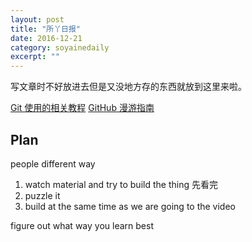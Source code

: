 ```yaml
---
layout: post
title: "所丫日报" 
date: 2016-12-21 
category: soyainedaily 
excerpt: ""
---
```

写文章时不好放进去但是又没地方存的东西就放到这里来啦。

[Git 使用的相关教程](https://github.com/OpenMindClub/pythoncamp0/wiki/%5BGithub-Gitbook%5D)
[ GitHub 漫游指南](http://github.phodal.com/)

## Plan

people different way

1. watch material  and try to build the thing 先看完
2. puzzle it 
3. build at the same time as we are going to the video

figure out what way you learn best